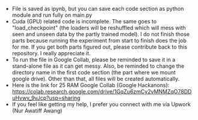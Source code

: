 - File is saved as ipynb, but you can save each code section as python module and run fully on main.py
- Cuda (GPU) related code is incomplete. The same goes to "load_checkpoint" (the loaders will be reshuffled which will mess with seen and unseen data by the partly trained model). I do not finish those parts because running the experiment from start to finish does the job for me. If you get both parts figured out, please contribute back to this repository. I really appreciate it.
- To run the file in Google Collab, please be reminded to save it in a stand-alone file as it can get messy. Also, be reminded to change the directory name in the first code section (the part where we mount google drive). Other than that, all files will be created automatically.
- Here is the link for 25 RAM Google Collab (Google Hackanons): https://colab.research.google.com/drive/1GqZu6zmCy2vMNMZqO78DDuHvwv_9vJcp?usp=sharing
- If you feel like getting my help, I prefer you connect with me via Upwork (Nur Awatiff Awang)